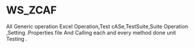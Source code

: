 # WS_ZCAF
All Generic operation Excel Operation,Test cASe,TestSuite,Suite Operation ,Setting .Properties file And Calling each and every method done unit Testing .
